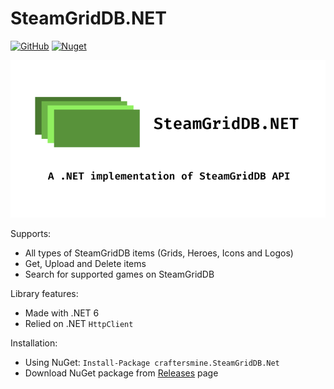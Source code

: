 # SteamGridDB.NET
[![GitHub](https://img.shields.io/github/license/craftersmine/SteamGridDB.NET?color=darklime)](/LICENSE) 
[![Nuget](https://img.shields.io/nuget/v/craftersmine.SteamGridDB.Net)](https://www.nuget.org/packages/craftersmine.SteamGridDB.Net)

![Repository Preview](https://raw.githubusercontent.com/craftersmine/SteamGridDB.NET/master/.github/RepositoryPreview.png)

Supports:
* All types of SteamGridDB items (Grids, Heroes, Icons and Logos)
* Get, Upload and Delete items
* Search for supported games on SteamGridDB

Library features:
* Made with .NET 6
* Relied on .NET `HttpClient`

Installation:
* Using NuGet: ```Install-Package craftersmine.SteamGridDB.Net```
* Download NuGet package from [Releases](https://github.com/craftersmine/SteamGridDB.NET/releases) page
